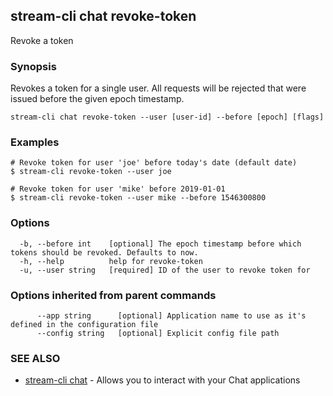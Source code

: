## stream-cli chat revoke-token

Revoke a token

### Synopsis

Revokes a token for a single user. All requests will be rejected that
were issued before the given epoch timestamp.


```
stream-cli chat revoke-token --user [user-id] --before [epoch] [flags]
```

### Examples

```
# Revoke token for user 'joe' before today's date (default date)
$ stream-cli revoke-token --user joe

# Revoke token for user 'mike' before 2019-01-01
$ stream-cli revoke-token --user mike --before 1546300800

```

### Options

```
  -b, --before int    [optional] The epoch timestamp before which tokens should be revoked. Defaults to now.
  -h, --help          help for revoke-token
  -u, --user string   [required] ID of the user to revoke token for
```

### Options inherited from parent commands

```
      --app string      [optional] Application name to use as it's defined in the configuration file
      --config string   [optional] Explicit config file path
```

### SEE ALSO

* [stream-cli chat](stream-cli_chat.md)	 - Allows you to interact with your Chat applications


